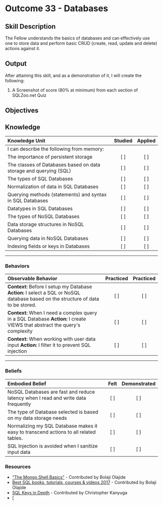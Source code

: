 # Outcome 33 - Databases

**Skill Description**
----------
The Fellow understands the basics of databases and can effectively use one to store data and perform basic CRUD (create, read, update and delete) actions against it.

**Output**
----------
After attaining this skill, and as a demonstration of it, I will create the following:

1. A Screenshot of score (80% at minimum) from each section of SQLZoo.net Quiz

**Objectives**
----------
## **Knowledge**

| Knowledge Unit   |      Studied      | Applied |
|:-------------|:------------------:|:--------:|
| I can describe the following from memory: | | |
| The importance of persistent storage | [ ] | [ ] |
| The classes of Databases based on data storage and querying (SQL) | [ ] | [ ]  |
| The types of SQL Databases | [ ] | [ ]  |
| Normalization of data in SQL Databases | [ ] | [ ] |
| Querying methods (statements) and syntax in SQL Databases | [ ] | [ ] |
| Datatypes in SQL Databases | [ ] | [ ] |
| The types of NoSQL Databases | [ ] | [ ]  |
| Data storage structures in NoSQL Databases | [ ] | [ ] |
| Querying data in NoSQL Databases | [ ] | [ ] |
| Indexing fields or keys in Databases | [ ] | [ ] |

----------


### Behaviors

| Observable Behavior   |      Practiced      | Practiced |
|:-------------|:------------------:|:--------:|
| **Context:** Before I setup my Database **Action:** I select a SQL or NoSQL database based on the structure of data to be stored. | [ ] | [ ] |
| **Context:** When I need a complex query in a SQL Database **Action:** I create VIEWS that abstract the query's complexity | [ ] | [ ]  |
| **Context:** When working with user data input **Action:** I filter it to prevent SQL injection | [ ] | [ ]  |

----------


### Beliefs

| Embodied Belief   |      Felt      | Demonstrated |
|:-------------|:------------------:|:--------:|
| NoSQL Databases are fast and reduce latency when I read and write data frequently | [ ] | [ ] |
| The type of Database selected is based on my data storage needs | [ ] | [ ] |
| Normalizing my SQL Database makes it easy to transcend actions to all related tables. | [ ] | [ ]  |
| SQL Injection is avoided when I sanitize input data | [ ] | [ ]  |



### Resources
- ["The Mongo Shell Basics"](https://medium.com/@atingenkay/the-mongo-shell-basics-e29503f0f785) - Contributed by Bolaji Olajide
- [Best SQL books, tutorials, courses & videos 2017](https://reactdom.com/blog/sql-books) - Contributed by Bolaji Olajide
- [SQL Keys in Depth](https://begriffs.com/posts/2018-01-01-sql-keys-in-depth.html) - Contributed by Christopher Kanyuga
- [
